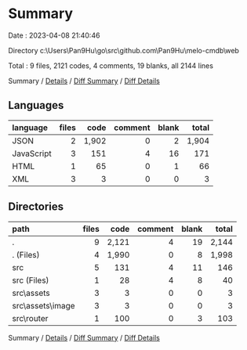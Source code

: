 # Summary

Date : 2023-04-08 21:40:46

Directory c:\\Users\\Pan9Hu\\go\\src\\github.com\\Pan9Hu\\melo-cmdb\\web

Total : 9 files,  2121 codes, 4 comments, 19 blanks, all 2144 lines

Summary / [Details](details.md) / [Diff Summary](diff.md) / [Diff Details](diff-details.md)

## Languages
| language | files | code | comment | blank | total |
| :--- | ---: | ---: | ---: | ---: | ---: |
| JSON | 2 | 1,902 | 0 | 2 | 1,904 |
| JavaScript | 3 | 151 | 4 | 16 | 171 |
| HTML | 1 | 65 | 0 | 1 | 66 |
| XML | 3 | 3 | 0 | 0 | 3 |

## Directories
| path | files | code | comment | blank | total |
| :--- | ---: | ---: | ---: | ---: | ---: |
| . | 9 | 2,121 | 4 | 19 | 2,144 |
| . (Files) | 4 | 1,990 | 0 | 8 | 1,998 |
| src | 5 | 131 | 4 | 11 | 146 |
| src (Files) | 1 | 28 | 4 | 8 | 40 |
| src\\assets | 3 | 3 | 0 | 0 | 3 |
| src\\assets\\image | 3 | 3 | 0 | 0 | 3 |
| src\\router | 1 | 100 | 0 | 3 | 103 |

Summary / [Details](details.md) / [Diff Summary](diff.md) / [Diff Details](diff-details.md)